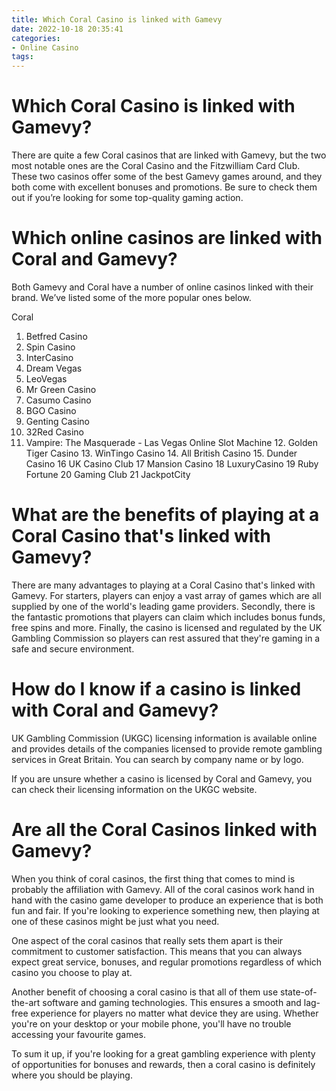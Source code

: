 ```yaml
---
title: Which Coral Casino is linked with Gamevy
date: 2022-10-18 20:35:41
categories:
- Online Casino
tags:
---
```



#  Which Coral Casino is linked with Gamevy?

There are quite a few Coral casinos that are linked with Gamevy, but the two most notable ones are the Coral Casino and the Fitzwilliam Card Club. These two casinos offer some of the best Gamevy games around, and they both come with excellent bonuses and promotions. Be sure to check them out if you’re looking for some top-quality gaming action.

#  Which online casinos are linked with Coral and Gamevy?

Both Gamevy and Coral have a number of online casinos linked with their brand. We’ve listed some of the more popular ones below.

Coral

1. Betfred Casino
2. Spin Casino
3. InterCasino
4. Dream Vegas
5. LeoVegas
6. Mr Green Casino
7. Casumo Casino
8. BGO Casino
9. Genting Casino
10. 32Red Casino
11. Vampire: The Masquerade - Las Vegas Online Slot Machine 12. Golden Tiger Casino  13. WinTingo Casino  14. All British Casino  15. Dunder Casino  16 UK Casino Club  17 Mansion Casino  18 LuxuryCasino 19 Ruby Fortune  20 Gaming Club 21 JackpotCity

#  What are the benefits of playing at a Coral Casino that's linked with Gamevy?

There are many advantages to playing at a Coral Casino that's linked with Gamevy. For starters, players can enjoy a vast array of games which are all supplied by one of the world's leading game providers. Secondly, there is the fantastic promotions that players can claim which includes bonus funds, free spins and more. Finally, the casino is licensed and regulated by the UK Gambling Commission so players can rest assured that they're gaming in a safe and secure environment.

#  How do I know if a casino is linked with Coral and Gamevy?

UK Gambling Commission (UKGC) licensing information is available online and provides details of the companies licensed to provide remote gambling services in Great Britain. You can search by company name or by logo.

If you are unsure whether a casino is licensed by Coral and Gamevy, you can check their licensing information on the UKGC website.

#  Are all the Coral Casinos linked with Gamevy?

When you think of coral casinos, the first thing that comes to mind is probably the affiliation with Gamevy. All of the coral casinos work hand in hand with the casino game developer to produce an experience that is both fun and fair. If you're looking to experience something new, then playing at one of these casinos might be just what you need.

One aspect of the coral casinos that really sets them apart is their commitment to customer satisfaction. This means that you can always expect great service, bonuses, and regular promotions regardless of which casino you choose to play at.

Another benefit of choosing a coral casino is that all of them use state-of-the-art software and gaming technologies. This ensures a smooth and lag-free experience for players no matter what device they are using. Whether you're on your desktop or your mobile phone, you'll have no trouble accessing your favourite games.

To sum it up, if you're looking for a great gambling experience with plenty of opportunities for bonuses and rewards, then a coral casino is definitely where you should be playing.